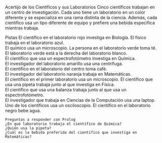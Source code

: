 Acertijo de los Científicos y sus Laboratorios Cinco científicos
trabajan en un centro de investigación. Cada uno tiene un laboratorio en
un color diferente y se especializa en una rama distinta de la
ciencia. Además, cada científico usa un tipo diferente de equipo y
prefiere una bebida específica mientras trabaja.

Pistas El científico en el laboratorio rojo investiga en Biología.
    El físico trabaja en el laboratorio azul.  
    El químico usa un microscopio.
    La persona en el laboratorio verde toma té.  
    El laboratorio verde está a la derecha del laboratorio blanco.  
    El científico que usa un espectrofotómetro investiga en Química.  
    El investigador del laboratorio amarillo usa una centrífuga.  
    El científico en el laboratorio del centro toma café.  
    El investigador del laboratorio naranja trabaja en Matemáticas.  
    El científico en el primer laboratorio usa un microscopio.
    El científico que usa una pipeta trabaja junto al que investiga en Física.  
    El científico que usa una balanza trabaja junto al que usa un espectrofotómetro.  
    El investigador que trabaja en Ciencias de la Computación usa una laptop.  
    Uno de los científicos usa un osciloscopio.
    El científico en el laboratorio negro bebe agua.
    
    Preguntas a responder con Prolog 
    ¿En qué laboratorio trabaja el científico de Química?  
    ¿Quién usa la pipeta?  
    ¿Cuál es la bebida preferida del científico que investiga en Matemáticas?